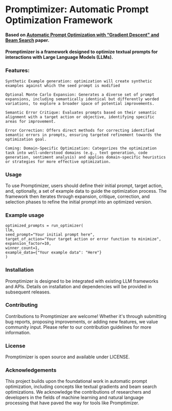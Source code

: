 # Promptimizer: Automatic Prompt Optimization Framework
#### Based on [Automatic Prompt Optimization with “Gradient Descent" and Beam Search](https://arxiv.org/pdf/2305.03495.pdf) paper.
#### Promptimizer is a framework designed to optimize textual prompts for interactions with Large Language Models (LLMs). 


### Features:
    Synthetic Example generation: optimization will create synthetic examples against which the seed prompt is modified

    Optional Monte Carlo Expansion: Generates a diverse set of prompt expansions, including semantically identical but differently worded variations, to explore a broader space of potential improvements.

    Semantic Error Critique: Evaluates prompts based on their semantic alignment with a target action or objective, identifying specific areas for improvement.

    Error Correction: Offers direct methods for correcting identified semantic errors in prompts, ensuring targeted refinement towards the optimization goal.

    Coming: Domain-Specific Optimization: Categorizes the optimization task into well-understood domains (e.g., text generation, code generation, sentiment analysis) and applies domain-specific heuristics or strategies for more effective optimization.


### Usage

To use Promptimizer, users should define their initial prompt, target action, and, optionally, a set of example data to guide the optimization process. The framework then iterates through expansion, critique, correction, and selection phases to refine the initial prompt into an optimized version.


### Example usage
 
````
optimized_prompts = run_optimizer( 
llm,
seed_prompt="Your initial prompt here",
target_of_action="Your target action or error function to minimize",
expansion_factor=10,
winner_count=1,
example_data={"Your example data": "Here"}
)
````


### Installation

Promptimizer is designed to be integrated with existing LLM frameworks and APIs. Details on installation and dependencies will be provided in subsequent releases.


### Contributing

Contributions to Promptimizer are welcome! Whether it's through submitting bug reports, proposing improvements, or adding new features, we value community input. Please refer to our contribution guidelines for more information.


### License

Promptimizer is open source and available under LICENSE.


### Acknowledgements

This project builds upon the foundational work in automatic prompt optimization, including concepts like textual gradients and beam search optimizations. We acknowledge the contributions of researchers and developers in the fields of machine learning and natural language processing that have paved the way for tools like Promptimizer.